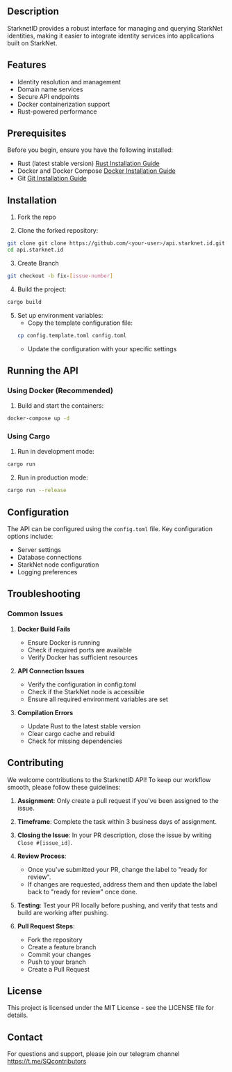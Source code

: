 ## Description

StarknetID provides a robust interface for managing and querying StarkNet identities, making it easier to integrate identity services into applications built on StarkNet.

## Features

- Identity resolution and management
- Domain name services
- Secure API endpoints
- Docker containerization support
- Rust-powered performance

## Prerequisites

Before you begin, ensure you have the following installed:
- Rust (latest stable version) [Rust Installation Guide](https://doc.rust-lang.org/book/ch01-01-installation.html)
- Docker and Docker Compose [Docker Installation Guide](https://docs.docker.com/get-started/get-docker/)
- Git [Git Installation Guide](https://git-scm.com/downloads)

## Installation
1. Fork the repo

2. Clone the forked repository:
```bash
git clone git clone https://github.com/<your-user>/api.starknet.id.git
cd api.starknet.id
```

3. Create Branch
```bash
git checkout -b fix-[issue-number]
```

4. Build the project:
```bash
cargo build
```

5. Set up environment variables:
   - Copy the template configuration file:
   ```bash
   cp config.template.toml config.toml
   ```
   - Update the configuration with your specific settings

## Running the API

### Using Docker (Recommended)

1. Build and start the containers:
```bash
docker-compose up -d
```

### Using Cargo

1. Run in development mode:
```bash
cargo run
```

2. Run in production mode:
```bash
cargo run --release
```

## Configuration

The API can be configured using the `config.toml` file. Key configuration options include:
- Server settings
- Database connections
- StarkNet node configuration
- Logging preferences

## Troubleshooting

### Common Issues

1. **Docker Build Fails**
   - Ensure Docker is running
   - Check if required ports are available
   - Verify Docker has sufficient resources

2. **API Connection Issues**
   - Verify the configuration in config.toml
   - Check if the StarkNet node is accessible
   - Ensure all required environment variables are set

3. **Compilation Errors**
   - Update Rust to the latest stable version
   - Clear cargo cache and rebuild
   - Check for missing dependencies

## Contributing

We welcome contributions to the StarknetID API! To keep our workflow smooth, please follow these guidelines:

1. **Assignment**: Only create a pull request if you've been assigned to the issue.

2. **Timeframe**: Complete the task within 3 business days of assignment.

3. **Closing the Issue**: In your PR description, close the issue by writing `Close #[issue_id]`.

4. **Review Process**:
   - Once you've submitted your PR, change the label to "ready for review".
   - If changes are requested, address them and then update the label back to "ready for review" once done.

5. **Testing**: Test your PR locally before pushing, and verify that tests and build are working after pushing.

6. **Pull Request Steps**:
   - Fork the repository
   - Create a feature branch
   - Commit your changes
   - Push to your branch
   - Create a Pull Request


## License

This project is licensed under the MIT License - see the LICENSE file for details.

## Contact

For questions and support, please join our telegram channel https://t.me/SQcontributors